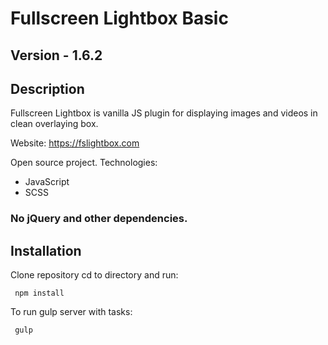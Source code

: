 # Fullscreen Lightbox Basic

## Version - 1.6.2

## Description
Fullscreen Lightbox is vanilla JS plugin for displaying images and videos in clean overlaying box.

Website: https://fslightbox.com

Open source project.
Technologies:
- JavaScript
- SCSS
### No jQuery and other dependencies.

## Installation
Clone repository cd to directory and run:
````
 npm install
 ````
 
To run gulp server with tasks:
````
 gulp
 ````
